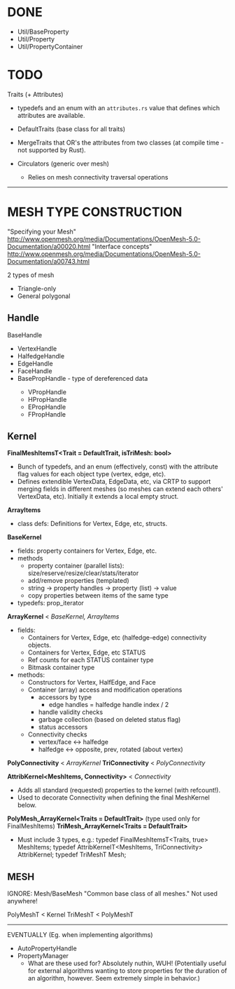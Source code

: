 
# DONE

- Util/BaseProperty
- Util/Property
- Util/PropertyContainer

# TODO

Traits (+ Attributes)

- typedefs and an enum with an `attributes.rs` value that defines which attributes are available.
- DefaultTraits (base class for all traits)
- MergeTraits that OR's the attributes from two classes (at compile time - not supported by Rust).


- Circulators (generic over mesh)
  - Relies on mesh connectivity traversal operations

----------------------------------------------------------------------

# MESH TYPE CONSTRUCTION

"Specifying your Mesh"
http://www.openmesh.org/media/Documentations/OpenMesh-5.0-Documentation/a00020.html
"Interface concepts"
http://www.openmesh.org/media/Documentations/OpenMesh-5.0-Documentation/a00743.html


2 types of mesh
- Triangle-only
- General polygonal

## Handle

BaseHandle
- VertexHandle
- HalfedgeHandle
- EdgeHandle
- FaceHandle
- BasePropHandle<T> - type of dereferenced data
  - VPropHandle<T>
  - HPropHandle<T>
  - EPropHandle<T>
  - FPropHandle<T>


## Kernel

**FinalMeshItemsT<Trait = DefaultTrait, isTriMesh: bool>**
- Bunch of typedefs, and an enum (effectively, const) with the attribute flag
  values for each object type (vertex, edge, etc).
- Defines extendible VertexData, EdgeData, etc, via CRTP to support merging
  fields in different meshes (so meshes can extend each others' VertexData,
  etc). Initially it extends a local empty struct.

**ArrayItems**
- class defs: Definitions for Vertex, Edge, etc, structs.

**BaseKernel**
- fields: property containers for Vertex, Edge, etc.
- methods
  - property container (parallel lists): size/reserve/resize/clear/stats/iterator
  - add/remove properties (templated)
  - string -> property handles -> property (list) -> value
  - copy properties between items of the same type
- typedefs: prop_iterator

**ArrayKernel** < *BaseKernel, ArrayItems*
- fields:
  - Containers for Vertex, Edge, etc (halfedge-edge) connectivity objects.
  - Containers for Vertex, Edge, etc STATUS
  - Ref counts for each STATUS container type
  - Bitmask container type
- methods:
  - Constructors for Vertex, HalfEdge, and Face
  - Container (array) access and modification operations
    - accessors by type
      - edge handles = halfedge handle index / 2
    - handle validity checks
    - garbage collection (based on deleted status flag)
    - status accessors
  - Connectivity checks
    - vertex/face <-> halfedge
    - halfedge <-> opposite, prev, rotated (about vertex)

**PolyConnectivity** < *ArrayKernel*
**TriConnectivity** < *PolyConnectivity*

**AttribKernel<MeshItems, Connectivity>** < *Connectivity*
- Adds all standard (requested) properties to the kernel (with refcount!).
- Used to decorate Connectivity when defining the final MeshKernel below.

**PolyMesh_ArrayKernel<Traits = DefaultTrait>** (type used only for FinalMeshItems)
**TriMesh_ArrayKernel<Traits = DefaultTrait>**
- Must include 3 types, e.g.:
  typedef FinalMeshItemsT<Traits, true>               MeshItems;
  typedef AttribKernelT<MeshItems, TriConnectivity>   AttribKernel;
  typedef TriMeshT<AttribKernel>                      Mesh;


## MESH

IGNORE: Mesh/BaseMesh "Common base class of all meshes." Not used anywhere!

PolyMeshT<Kernel> < Kernel
TriMeshT<Kernel> < PolyMeshT<Kernel>


----------------------------------------------------------------------


EVENTUALLY (Eg. when implementing algorithms)
  - AutoPropertyHandle
  - PropertyManager
    - What are these used for? Absolutely nuthin, WUH! (Potentially useful for
      external algorithms wanting to store properties for the duration of an
      algorithm, however. Seem extremely simple in behavior.)

